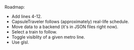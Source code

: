 Roadmap:

- Add lines 4-12.
- CapsuleTraveler follows (approximately) real-life schedule.
- Move data to a backend (it's in JSON files right now).
- Select a train to follow.
- Toggle visiblity of a given metro line.
- Use glsl.
